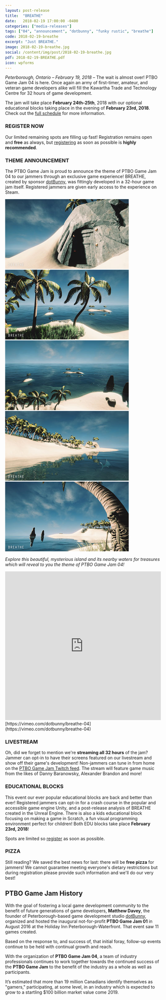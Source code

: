 ```yaml
---
layout: post-release
title:  "BREATHE"
date:   2018-02-19 17:00:00 -0400
categories: ["media-releases"]
tags: ["04", "announcement", "dotbunny", "funky rustic", "breathe"]
code: 2018-02-19-breathe
excerpt: "Just BREATHE."
image: 2018-02-19-breathe.jpg
social: /content/img/post/2018-02-19-breathe.jpg
pdf: 2018-02-19-BREATHE.pdf
icon: wpforms
---
```

_Peterborough, Ontario – February 19, 2018_ – The wait is almost over! PTBO Game Jam 04 is here. Once again an army of first-timer, amateur, and veteran game developers alike will fill the Kawartha Trade and Technology Centre for 32 hours of game development.
  
The jam will take place **February 24th-25th**, 2018 with our optional educational blocks taking place in the evening of **February 23rd, 2018**. Check out the <a href="http://ptbogamejam.com/event/schedule/">full schedule</a> for more information.
  
### REGISTER NOW
Our limited remaining spots are filling up fast! Registration remains open and **free** as always, but <a href="https://ptbogamejam04.eventbrite.ca/">registering</a> as soon as possible is **highly recommended**.
  
### THEME ANNOUNCEMENT 
The PTBO Game Jam is proud to announce the theme of PTBO Game Jam 04 to our jammers through an exclusive game experience! BREATHE, created by sponsor <a href="http://dotbunny.com">dotBunny</a>, was fittingly developed in a 32-hour game jam itself. Registered jammers are given early access to the experience on Steam.
   
<a href="http://ptbogamejam.com/files/events/04/BREATHE-00.jpg"><img class="release-image" hdpi="true" src="/content/img/event/04/release/BREATHE-00.jpg"></a>
<a href="http://ptbogamejam.com/files/events/04/BREATHE-01.jpg"><img class="release-image" hdpi="false" src="/content/img/event/04/release/BREATHE-01.jpg"></a>
<a href="http://ptbogamejam.com/files/events/04/BREATHE-02.jpg"><img class="release-image" hdpi="false" src="/content/img/event/04/release/BREATHE-02.jpg"></a>
<a href="http://ptbogamejam.com/files/events/04/BREATHE-03.jpg"><img class="release-image" hdpi="false" src="/content/img/event/04/release/BREATHE-03.jpg"></a>
<a href="http://ptbogamejam.com/files/events/04/BREATHE-04.jpg"><img class="release-image" hdpi="false" src="/content/img/event/04/release/BREATHE-04.jpg"></a>
  
*Explore this beautiful, mysterious island and its nearby waters for treasures which will reveal to you the theme of PTBO Game Jam 04!*

<iframe class="release-video" id="release-video" src="https://player.vimeo.com/video/256631090?api=1&player_id=release-video" frameborder="0" webkitAllowFullScreen mozallowfullscreen allowFullScreen width="100%" height="480"></iframe>
[https://vimeo.com/dotbunny/breathe-04](https://vimeo.com/dotbunny/breathe-04)

### LIVESTREAM  
Oh, did we forget to mention we're **streaming all 32 hours** of the jam? Jammer can opt-in to have their screens featured on our livestream and show off their game's development! Non-jammers can tune in from home on the <a href="https://www.twitch.tv/ptbogamejam">PTBO Game Jam Twitch feed</a>. The stream will feature game music from the likes of Danny Baranowsky, Alexander Brandon and more!
  
### EDUCATIONAL BLOCKS
This event our ever popular educational blocks are back and better than ever! Registered jammers can opt-in for a crash course in the popular and accessible game engine Unity, and a post-release analysis of BREATHE created in the Unreal Engine. There is also a kids educational block focusing on making a game in Scratch, a fun visual programming environment perfect for children! Both EDU blocks take place **February 23rd, 2018**!
  
Spots are limited so <a href="https://ptbogamejam04.eventbrite.ca/">register</a> as soon as possible.
  
### PIZZA
Still reading? We saved the best news for last: there will be **free pizza** for jammers! We cannot guarantee meeting everyone's dietary restrictions but during registration please provide such information and we'll do our very best!
  
## PTBO Game Jam History
  
With the goal of fostering a local game development community to the benefit of future generations of game developers, **Matthew Davey**, the founder of Peterborough-based game development studio [dotBunny](http://dotbunny.com), organized and hosted the inaugural not-for-profit **PTBO Game Jam 01** in August 2016 at the Holiday Inn Peterborough-Waterfront. That event saw 11 games created.
  
Based on the response to, and success of, that initial foray, follow-up events continue to be held with continual growth and reach.
  
With the organization of **PTBO Game Jam 04**, a team of industry professionals continues to work together towards the continued success of the **PTBO Game Jam** to the benefit of the industry as a whole as well as participants. 
  
It’s estimated that more than 19 million Canadians identify themselves as "gamers," participating, at some level, in an industry which is expected to grow to a startling $100 billion market value come 2019.